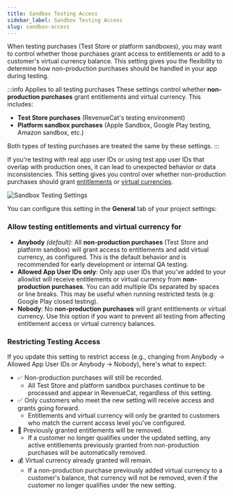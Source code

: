 ```yaml
---
title: Sandbox Testing Access
sidebar_label: Sandbox Testing Access
slug: sandbox-access
---
```


When testing purchases (Test Store or platform sandboxes), you may want to control whether those purchases grant access to entitlements or add to a customer's virtual currency balance. This setting gives you the flexibility to determine how non-production purchases should be handled in your app during testing.

:::info Applies to all testing purchases
These settings control whether **non-production purchases** grant entitlements and virtual currency. This includes:

- **Test Store purchases** (RevenueCat's testing environment)
- **Platform sandbox purchases** (Apple Sandbox, Google Play testing, Amazon sandbox, etc.)

Both types of testing purchases are treated the same by these settings.
:::

If you're testing with real app user IDs or using test app user IDs that overlap with production ones, it can lead to unexpected behavior or data inconsistencies. This setting gives you control over whether non-production purchases should grant [entitlements](/getting-started/entitlements) or [virtual currencies](/offerings/virtual-currency).

![Sandbox Testing Settings](/docs_images/projects/sandbox-testing-settings.png)

You can configure this setting in the **General** tab of your project settings:

### Allow testing entitlements and virtual currency for

- **Anybody** _(default)_: All **non-production purchases** (Test Store and platform sandbox) will grant access to entitlements and add virtual currency, as configured. This is the default behavior and is recommended for early development or internal QA testing.
- **Allowed App User IDs only**: Only app user IDs that you've added to your allowlist will receive entitlements or virtual currency from **non-production purchases**. You can add multiple IDs separated by spaces or line breaks. This may be useful when running restricted tests (e.g: Google Play closed testing).
- **Nobody**: No **non-production purchases** will grant entitlements or virtual currency. Use this option if you want to prevent all testing from affecting entitlement access or virtual currency balances.

### Restricting Testing Access

If you update this setting to restrict access (e.g., changing from Anybody → Allowed App User IDs or Anybody → Nobody), here's what to expect:

- ✅ Non-production purchases will still be recorded.
  - All Test Store and platform sandbox purchases continue to be processed and appear in RevenueCat, regardless of this setting.
- ✅ Only customers who meet the new setting will receive access and grants going forward.
  - Entitlements and virtual currency will only be granted to customers who match the current access level you've configured.
- 🔁 Previously granted entitlements will be removed.
  - If a customer no longer qualifies under the updated setting, any active entitlements previously granted from non-production purchases will be automatically removed.
- 💰 Virtual currency already granted will remain.
  - If a non-production purchase previously added virtual currency to a customer's balance, that currency will not be removed, even if the customer no longer qualifies under the new setting.
